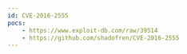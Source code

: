 ```yaml
---
id: CVE-2016-2555
pocs: 
    - https://www.exploit-db.com/raw/39514
    - https://github.com/shadofren/CVE-2016-2555
---
```

